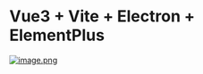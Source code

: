 # Vue3 + Vite + Electron + ElementPlus
[![image.png](https://cdn5.maocdn.cn/img/2022/03/08/image.png)](https://img.wang/image/image.oYNdY)
